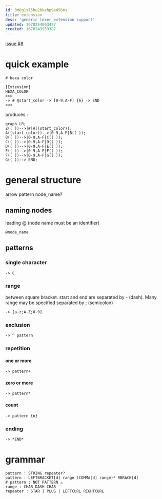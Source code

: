 ```yaml
---
id: 3m8g1sl5bu2bkehp9a456ms
title: extension
desc: 'generic lexer extension support'
updated: 1670254093437
created: 1670243953387
---
```



[issue #8](https://github.com/b3b00/cslycli/issues/8)

# quick example

```
# hexa color 

[Extension]
HEXA_COLOR 
>>>
-> # @start_color -> [0-9,A-F] {6} -> END
<<<
```
produces :

```mermaid
graph LR;
Z(( ))-->|#|A((start_color));
A((start_color))-->|0-9,A-F|B(( ));
B(( ))-->|0-9,A-F|C(( ));
C(( ))-->|0-9,A-F|D(( ));
D(( ))-->|0-9,A-F|E(( ));
E(( ))-->|0-9,A-F|F(( ));
F(( ))-->|0-9,A-F|G(( ));
G(( ))--> END;
```

# general structure

arrow pattern node_name?


## naming nodes

leading @ (node name must be an identifier)

```
@node_name
```

## patterns

### single character

```
-> C 
```

### range

between square bracket. start and end are separated by - (dash). Many range may be specified separated by ; (semicolon)

```
-> [a-z;A-Z;0-9]
```

### exclusion

```
-> ^ pattern
```

### repetition

#### one or more

```
-> pattern+
```

#### zero or more

```
-> pattern*
```

#### count

```
-> pattern {n}
```

### ending 

```
-> *END*
```


# grammar

```
pattern : STRING repeater?
pattern : LEFTBRACKET[d] range (COMMA[d] range)* RBRACK[d]
# pattern : NOT PATTERN ⚠️ 
range : CHAR DASH CHAR
repeater : STAR | PLUS | LEFTCURL RIGHTCURL
```
